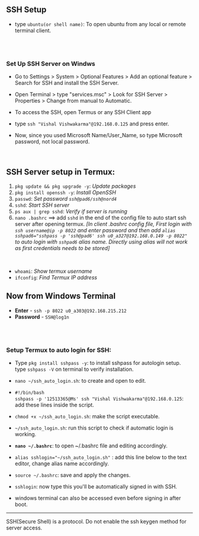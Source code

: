 
## SSH Setup
- type `ubuntu(or shell name)`: To open ubuntu from any local or remote terminal client.

<br>
<br>

### Set Up SSH Server on Windws
- Go to Settings > System > Optional Features > Add an optional feature > Search for SSH and install the SSH Server.
- Open Terminal > type "services.msc" > Look for SSH Server > Properties > Change from manual to Automatic.

- To access the SSH, open Termus or any SSH Client app
- type `ssh "Vishal Vishwakarma"@192.168.0.125` and press enter.
- Now, since you used Microsoft Name/User_Name, so type Microsoft password, not local password.

<br>



 ## SSH Server setup in Termux:
 1. `pkg update && pkg upgrade -y`: _Update packages_
 2. `pkg install openssh -y`: _Install OpenSSH_
 3. `passwd`: _Set password `ssh@pad6/ssh@nord4`_
 4. `sshd`: _Start SSH server_
 5. `ps aux | grep sshd`: _Verify if server is running_ 
 5. `nano .bashrc` ==> add `sshd` in the end of the config file to auto start ssh server after opening termux.
_[In client .bashrc config file, First login with `ssh username@ip -p 8022` and enter password and then add `alias sshpad6="sshpass -p 'ssh@pad6' ssh u0_a327@192.168.0.149 -p 8022"` to auto login with `sshpad6` alias name. Directly using alias will not work as first credentials needs to be stored]_

<br>

- `whoami`: _Show termux username_
- `ifconfig`: _Find Termux IP address_

## Now from Windows Terminal
- **Enter** - `ssh -p 8022 u0_a303@192.168.215.212`
- **Password** - `SSH@log1n`

<br>
<br>

### Setup Termux to auto login for SSH:
- Type `pkg install sshpass -y`: to install sshpass for autologin setup. type `sshpass -V` on terminal to verify installation.
- `nano ~/ssh_auto_login.sh`: to create and open to edit.
- `#!/bin/bash` <br>
`sshpass -p '12513365@Ms' ssh "Vishal Vishwakarma"@192.168.0.125`: add these lines inside the script.
- `chmod +x ~/ssh_auto_login.sh`: make the script executable.
- `~/ssh_auto_login.sh`: run this script to check if automatic login is working.

- **`nano ~/.bashrc`**: to open ~/.bashrc file and editing accordingly.
- `alias sshlogin="~/ssh_auto_login.sh"` : add this line below to the text editor, change alias name accordingly.
- `source ~/.bashrc`: save and apply the changes.
- `sshlogin`: now type this you'll be automatically signed in with SSH. 


- windows terminal can also be accessed even before signing in after boot.

---

SSH(Secure Shell) is a protocol. Do not enable the ssh keygen method for server access.


